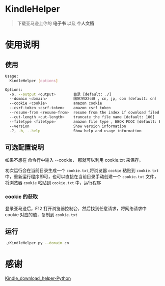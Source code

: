 ﻿
# KindleHelper

> 下载亚马逊上你的 **电子书** 以及 **个人文档**

# 使用说明


## 使用

```bash
Usage:
  KindleHelper [options]

Options:
  -o, --output <output>        目录 [default: ./]
  --domain <domain>            国家地区代码 , cn, jp, com [default: cn]
  --cookie <cookie>            amazon cookie
  --csrf-token <csrf-token>    amazon csrf token
  --resume-from <resume-from>  resume from the index if download filed
  --cut-length <cut-length>    truncate the file name [default: 100]
  --filetype <filetype>        amazon file type , EBOK PDOC [default: EBOK]
  --version                    Show version information
  -?, -h, --help               Show help and usage information
```

## 可选配置说明

如果不想在 命令行中输入 --cookie， 那就可以利用 cookie.txt 来保存。

初次运行会在当前目录生成一个 `cookie.txt`,将浏览器 `cookie` 粘贴到 `cookie.txt` 中，重新运行程序即可，也可以直接在当前目录手动创建一个 `cookie.txt` 文件，将浏览器 `cookie` 粘贴到 `cookie.txt` 中，运行程序

### cookie 的获取

登录亚马逊后，F12 打开浏览器控制台，然后找到任意请求，将网络请求中 cookie 对应的值，复制到 `cookie.txt`

## 运行

```bash
./KindleHelper.py --domain cn 
```

# 感谢

[Kindle_download_helper-Python](https://github.com/yihong0618/Kindle_download_helper)
